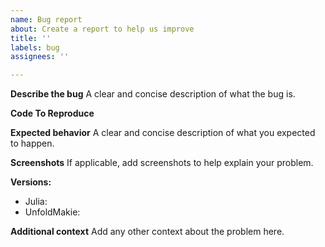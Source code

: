 ```yaml
---
name: Bug report
about: Create a report to help us improve
title: ''
labels: bug
assignees: ''

---
```


**Describe the bug**
A clear and concise description of what the bug is.

**Code To Reproduce**


**Expected behavior**
A clear and concise description of what you expected to happen.

**Screenshots**
If applicable, add screenshots to help explain your problem.

**Versions:**
 - Julia:
 - UnfoldMakie:


**Additional context**
Add any other context about the problem here.
